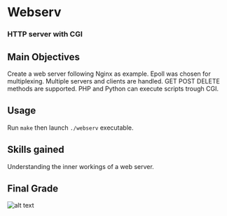 # Webserv

### HTTP server with CGI

## Main Objectives
Create a web server following Nginx as example. Epoll was chosen for multiplexing. Multiple servers and clients are handled. GET POST DELETE methods are supported. PHP and Python can execute scripts trough CGI.

## Usage
Run `make` then launch `./webserv` executable.

## Skills gained
Understanding the inner workings of a web server.

## Final Grade

![alt text](https://i.imgur.com/uuZEdJb.png "Final grade 125/100")

